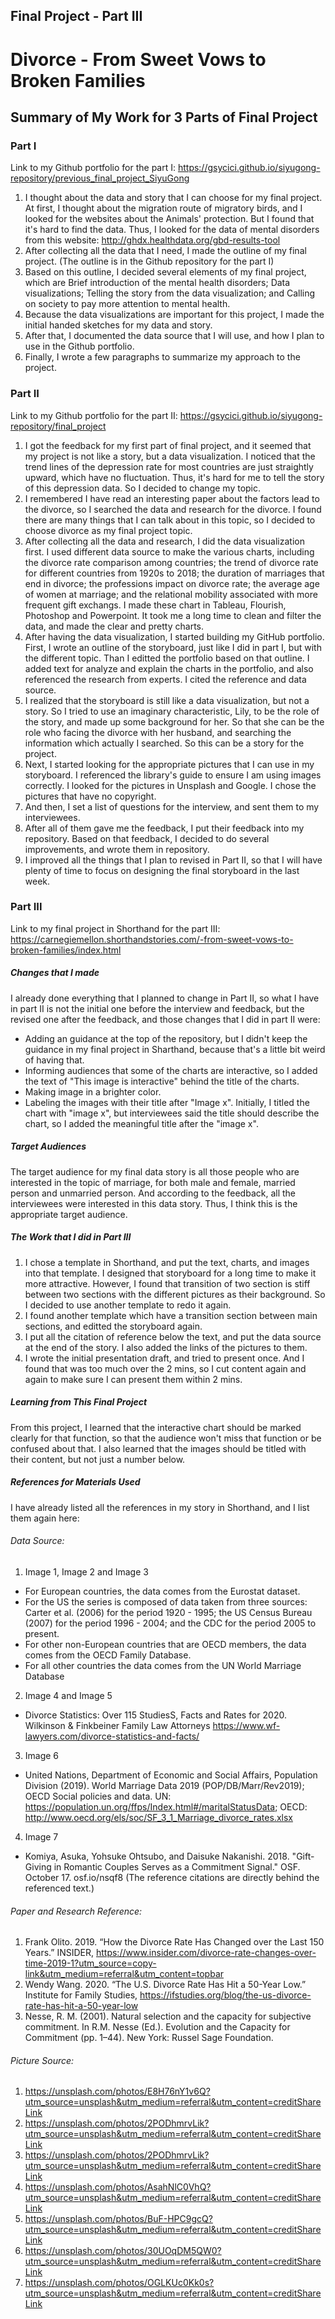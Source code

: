 ## Final Project - Part III 

# Divorce - From Sweet Vows to Broken Families

## Summary of My Work for 3 Parts of Final Project

### Part I

Link to my Github portfolio for the part I:
https://gsycici.github.io/siyugong-repository/previous_final_project_SiyuGong

1. I thought about the data and story that I can choose for my final project. At first, I thought about the migration route of migratory birds, and I looked for the websites about the Animals' protection. But I found that it's hard to find the data. Thus, I looked for the data of mental disorders from this website: http://ghdx.healthdata.org/gbd-results-tool
2. After collecting all the data that I need, I made the outline of my final project. (The outline is in the Github repository for the part I)
3. Based on this outline, I decided several elements of my final project, which are Brief introduction of the mental health disorders; Data visualizations; Telling the story from the data visualization; and Calling on society to pay more attention to mental health.
4. Because the data visualizations are important for this project, I made the initial handed sketches for my data and story.
5. After that, I documented the data source that I will use, and how I plan to use in the Github portfolio.
6. Finally, I wrote a few paragraphs to summarize my approach to the project.

### Part II

Link to my Github portfolio for the part II: 
https://gsycici.github.io/siyugong-repository/final_project

1. I got the feedback for my first part of final project, and it seemed that my project is not like a story, but a data visualization. I noticed that the trend lines of the depression rate for most countries are just straightly upward, which have no fluctuation. Thus, it's hard for me to tell the story of this depression data. So I decided to change my topic.
2. I remembered I have read an interesting paper about the factors lead to the divorce, so I searched the data and research for the divorce. I found there are many things that I can talk about in this topic, so I decided to choose divorce as my final project topic.
3. After collecting all the data and research, I did the data visualization first. I used different data source to make the various charts, including the divorce rate comparison among countries; the trend of divorce rate for different countries from 1920s to 2018; the duration of marriages that end in divorce; the professions impact on divorce rate; the average age of women at marriage; and the relational mobility associated with more frequent gift exchangs. I made these chart in Tableau, Flourish, Photoshop and Powerpoint. It took me a long time to clean and filter the data, and made the clear and pretty charts.
4. After having the data visualization, I started building my GitHub portfolio. First, I wrote an outline of the storyboard, just like I did in part I, but with the different topic. Than I editted the portfolio based on that outline. I added text for analyze and explain the charts in the portfolio, and also referenced the research from experts. I cited the reference and data source.
5. I realized that the storyboard is still like a data visualization, but not a story. So I tried to use an imaginary characteristic, Lily, to be the role of the story, and made up some background for her. So that she can be the role who facing the divorce with her husband, and searching the information which actually I searched. So this can be a story for the project.
6. Next, I started looking for the appropriate pictures that I can use in my storyboard. I referenced the library's guide to ensure I am using images correctly. I looked for the pictures in Unsplash and Google. I chose the pictures that have no copyright.
7. And then, I set a list of questions for the interview, and sent them to my interviewees. 
8. After all of them gave me the feedback, I put their feedback into my repository. Based on that feedback, I decided to do several improvements, and wrote them in repository. 
9. I improved all the things that I plan to revised in Part II, so that I will have plenty of time to focus on designing the final storyboard in the last week.

### Part III

Link to my final project in Shorthand for the part III:
https://carnegiemellon.shorthandstories.com/-from-sweet-vows-to-broken-families/index.html

##### Changes that I made

I already done everything that I planned to change in Part II, so what I have in part II is not the initial one before the interview and feedback, but the revised one after the feedback, and those changes that I did in part II were:
  - Adding an guidance at the top of the repository, but I didn't keep the guidance in my final project in Sharthand, because that's a little bit weird of having that. 
  - Informing audiences that some of the charts are interactive, so I added the text of "This image is interactive" behind the title of the charts. 
  - Making image in a brighter color. 
  - Labeling the images with their title after "Image x". Initially, I titled the chart with "image x", but interviewees said the title should describe the chart, so I added the meaningful title after the "image x".

##### Target Audiences

The target audience for my final data story is all those people who are interested in the topic of marriage, for both male and female, married person and unmarried person. And according to the feedback, all the interviewees were interested in this data story. Thus, I think this is the appropriate target audience.

##### The Work that I did in Part III

1. I chose a template in Shorthand, and put the text, charts, and images into that template. I designed that storyboard for a long time to make it more attractive. However, I found that transition of two section is stiff between two sections with the different pictures as their background. So I decided to use another template to redo it again.
2. I found another template which have a transition section between main sections, and editted the storyboard again.
3. I put all the citation of reference below the text, and put the data source at the end of the story. I also added the links of the pictures to them.
4. I wrote the initial presentation draft, and tried to present once. And I found that was too much over the 2 mins, so I cut content again and again to make sure I can present them within 2 mins.

##### Learning from This Final Project

From this project, I learned that the interactive chart should be marked clearly for that function, so that the audience won't miss that function or be confused about that. I also learned that the images should be titled with their content, but not just a number below.

##### References for Materials Used

I have already listed all the references in my story in Shorthand, and I list them again here:

###### Data Source: 

1. Image 1, Image 2 and Image 3
  - For European countries, the data comes from the Eurostat dataset.
  - For the US the series is composed of data taken from three sources: Carter et al. (2006) for the period 1920 - 1995; the US Census Bureau (2007) for the period 1996 - 2004; and the CDC for the period 2005 to present.
  - For other non-European countries that are OECD members, the data comes from the OECD Family Database.
  - For all other countries the data comes from the UN World Marriage Database
2. Image 4 and Image 5
  - Divorce Statistics: Over 115 StudiesS, Facts and Rates for 2020. Wilkinson & Finkbeiner Family Law Attorneys 
    https://www.wf-lawyers.com/divorce-statistics-and-facts/
3. Image 6
  - United Nations, Department of Economic and Social Affairs, Population Division (2019). World Marriage Data 2019 (POP/DB/Marr/Rev2019); OECD Social policies and data.
    UN: https://population.un.org/ffps/Index.html#/maritalStatusData; OECD: http://www.oecd.org/els/soc/SF_3_1_Marriage_divorce_rates.xlsx
4. Image 7
  - Komiya, Asuka, Yohsuke Ohtsubo, and Daisuke Nakanishi. 2018. "Gift-Giving in Romantic Couples Serves as a Commitment Signal." OSF. October 17. osf.io/nsqf8
(The reference citations are directly behind the referenced text.)

###### Paper and Research Reference:

1. Frank Olito. 2019. “How the Divorce Rate Has Changed over the Last 150 Years.” INSIDER, https://www.insider.com/divorce-rate-changes-over-time-2019-1?utm_source=copy-link&utm_medium=referral&utm_content=topbar
2. Wendy Wang. 2020. “The U.S. Divorce Rate Has Hit a 50-Year Low.” Institute for Family Studies, https://ifstudies.org/blog/the-us-divorce-rate-has-hit-a-50-year-low
3. Nesse, R. M. (2001). Natural selection and the capacity for subjective commitment. In R.M. Nesse (Ed.). Evolution and the Capacity for Commitment (pp. 1–44). New York: Russel Sage Foundation.

###### Picture Source:

1. https://unsplash.com/photos/E8H76nY1v6Q?utm_source=unsplash&utm_medium=referral&utm_content=creditShareLink 
2. https://unsplash.com/photos/2PODhmrvLik?utm_source=unsplash&utm_medium=referral&utm_content=creditShareLink 
3. https://unsplash.com/photos/2PODhmrvLik?utm_source=unsplash&utm_medium=referral&utm_content=creditShareLink
4. https://unsplash.com/photos/AsahNlC0VhQ?utm_source=unsplash&utm_medium=referral&utm_content=creditShareLink 
5. https://unsplash.com/photos/BuF-HPC9gcQ?utm_source=unsplash&utm_medium=referral&utm_content=creditShareLink 
6. https://unsplash.com/photos/30UOqDM5QW0?utm_source=unsplash&utm_medium=referral&utm_content=creditShareLink 
7. https://unsplash.com/photos/OGLKUc0Kk0s?utm_source=unsplash&utm_medium=referral&utm_content=creditShareLink
  

